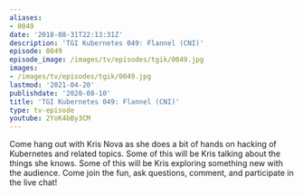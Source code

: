 ```yaml
---
aliases:
- 0049
date: '2018-08-31T22:13:31Z'
description: 'TGI Kubernetes 049: Flannel (CNI)'
episode: 0049
episode_image: /images/tv/episodes/tgik/0049.jpg
images:
- /images/tv/episodes/tgik/0049.jpg
lastmod: '2021-04-20'
publishdate: '2020-08-10'
title: 'TGI Kubernetes 049: Flannel (CNI)'
type: tv-episode
youtube: 2YoK4bBy3CM
---
```


Come hang out with Kris Nova as she does a bit of hands on hacking of Kubernetes and related topics. Some of this will be Kris talking about the things she knows. Some of this will be Kris exploring something new with the audience. Come join the fun, ask questions, comment, and participate in the live chat!